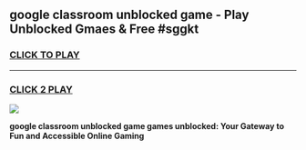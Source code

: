 
## google classroom unblocked game - Play Unblocked Gmaes & Free #sggkt
<h3>
<a href="https://news.freeplayer.one?title=google_classroom_unblocked_game&ref=26F">CLICK TO PLAY</a></h3>
<hr>

<h3>
<a href="https://news.freeplayer.one?title=google_classroom_unblocked_game&ref=26F">CLICK 2 PLAY</a>
  
</h3>

<a href="https://news.freeplayer.one?title=google_classroom_unblocked_game&ref=26F/"><img src="https://clearcache.store/games.png"></a>


**google classroom unblocked game games unblocked: Your Gateway to Fun and Accessible Online Gaming**
